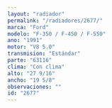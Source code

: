 ```yaml
---
layout: "radiador"
permalink: "/radiadores/2677/"
marca: "Ford"
modelo: "F-350 / F-450 / F-550"
ano: "1991"
motor: "V8 5.0"
transmision: "Estándar"
parte: "63116"
clima: "Con clima"
alto: "27 9/16"
ancho: "19 5/8"
observaciones: ""
id: "2677"
---
```


